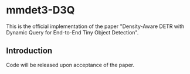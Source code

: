 # mmdet3-D3Q
This is the official implementation of the paper "Density-Aware DETR with Dynamic Query for End-to-End Tiny Object Detection".

## Introduction
Code will be released upon acceptance of the paper.
